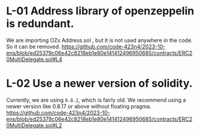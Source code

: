 # L-01 Address library of openzeppelin is redundant.
We are importing OZs Address.sol , but it is not used anywhere in the code. So it can be removed.
https://github.com/code-423n4/2023-10-ens/blob/ed25379c06e42c8218eb1e80e141412496950685/contracts/ERC20MultiDelegate.sol#L4

# L-02 Use a newer version of solidity.
Currently, we are using `0.8.2`, which is fairly old. We recommend using a newer version like 0.8.17 or above without floating pragma.
https://github.com/code-423n4/2023-10-ens/blob/ed25379c06e42c8218eb1e80e141412496950685/contracts/ERC20MultiDelegate.sol#L2

